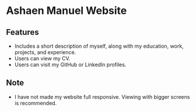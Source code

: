 # Ashaen Manuel Website

## Features
- Includes a short description of myself, along with my education, work, projects, and experience.
- Users can view my CV.
- Users can visit my GitHub or LinkedIn profiles.

## Note
- I have not made my website full responsive. Viewing with bigger screens is recommended.
